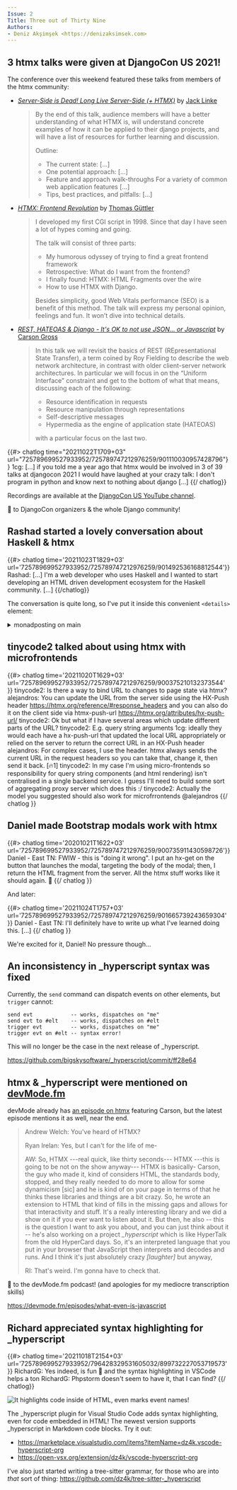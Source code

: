 ```yaml
---
Issue: 2
Title: Three out of Thirty Nine
Authors:
- Deniz Akşimşek <https://denizaksimsek.com>
---
```


## 3 htmx talks were given at DjangoCon US 2021!

The conference over this weekend featured these talks from members of the htmx
community:

-   [<cite>Server-Side is Dead! Long Live Server-Side (+ HTMX)</cite>][talk1] 
    by [Jack Linke]
    > By the end of this talk, audience members will have a better understanding
    > of what HTMX is, will understand concrete examples of how it can be 
    > applied to their django projects, and will have a list of resources for
    > further learning and discussion.
    >
    > Outline:
    > 
    >   - The current state: [...]
    >   - One potential approach: [...]
    >   - Feature and approach walk-throughs For a variety of common web application features [...]
    >   - Tips, best practices, and pitfalls: [...]

-   [<cite>HTMX: Frontend Revolution</cite>][talk2] by [Thomas Güttler]
    > I developed my first CGI script in 1998. Since that day I have seen a lot 
    > of hypes coming and going.
    > 
    > The talk will consist of three parts:
    >   - My humorous odyssey of trying to find a great frontend framework
    >   - Retrospective: What do I want from the frontend?
    >   - I finally found: HTMX: HTML Fragments over the wire
    >   -  How to use HTMX with Django.
    >
    > Besides simplicity, good Web Vitals performance (SEO) is a benefit of 
    > this method. The talk will express my personal opinion, feelings 
    > and fun. It won’t dive into technical details.

-   [<cite>REST, HATEOAS & Django - It's OK to not use JSON... or Javascript</cite>][talk3]
    by [Carson Gross]
    > In this talk we will revisit the basics of REST (REpresentational State 
    > Transfer), a term coined by Roy Fielding to describe the web network 
    > architecture, in contrast with older client-server network architectures. 
    > In particular we will focus in on the “Uniform Interface” constraint and
    > get to the bottom of what that means, discussing each of the following:
    >
    >   - Resource identification in requests
    >   - Resource manipulation through representations
    >   - Self-descriptive messages
    >   - Hypermedia as the engine of application state (HATEOAS)
    >
    > with a particular focus on the last two.

{{#> chatlog time="20211022T1709+03" url="725789699527933952/725789747212976259/901110030957428796"}}
1cg: [...] if you told me a year ago that htmx would be involved in 3 of 39 
  talks at djangocon 2021 I would have laughed at your crazy talk: I don't 
  program in python and know next to nothing about django [...]
{{/ chatlog}}

Recordings are available at the [DjangoCon US YouTube channel][].

💙 to DjangoCon organizers & the whole Django community!

[talk1]: https://www.youtube.com/watch?v=t98bKdeUHsU
[talk2]: https://www.youtube.com/watch?v=z0yPTv15Fjk
[talk3]: https://www.youtube.com/watch?v=L_UWY-zHlOA
[Jack Linke]: https://jacklinke.com
[Thomas Güttler]: https://twitter.com/guettli
[Carson Gross]: https://twitter.com/htmx_org
[DjangoCon US YouTube channel]: https://www.youtube.com/djangoconus


## Rashad started a lovely conversation about Haskell & htmx

{{#> chatlog time='20211023T1829+03' url='725789699527933952/725789747212976259/901492536168812544'}}
Rashad: [...] I'm a web developer who uses Haskell and I wanted to start developing an HTML driven development ecosystem for the Haskell community. [...]
{{/chatlog}}

The conversation is quite long, so I've put it inside this convenient `<details>`
element:

<details><summary>monadposting on main</summary>

{{#> chatlog time='20211023T1829+03' url='725789699527933952/725789747212976259/901492536168812544'}}
Rashad: Okay very understandable. Low coupling is always nice. I ask the 
  question because I'm a web developer who uses Haskell and I wanted to start
  developing an HTML driven development ecosystem for the Haskell community. I 
  believe no programming community dislikes JavaScript more than the Haskell 
  community, so Haskellers would love to use HTMX since it would allow them to 
  stay in "Haskell world" as much as possible. We don't have anything like 
  Livewire, LiveView, etc. so I was wondering if would even worth it to 
  implement if HTMX exists. I myself have been using it in some small Haskell 
  projects, one of them being a project actually used by a trucking company, and 
  it has been an amazing experience. I'm using a library, which I plan on 
  releasing soon along with a blog post for using HTMX+Haskell, that allows you 
  to use HTMX attributes in a Haskell DSL called lucid. 
  https://chrisdone.com/posts/lucid2/ has examples of what lucid looks like if 
  you're interested. Interestingly, HTML is a monad!!
Rashad: On top of that library, I'm also working on one that defines each HTMX 
  attribute as a plain ol' algebraic data type and essentially allows me to 
  check at compile time that the HTMX attribute values I'm using are 
  syntactically correct. This is cool to me since we value type safety. Anyways, 
  I think HTMX+Haskell is an awesome combo and I plan on writing a lot soon 
  about the combination and would love to share here and with the rest of the 
  Haskell community because a lot of my brothers and sisters in Haskell land 
  still aren't really familiar with it.
devsimplicity: [Re. Rashad: On top of that library...] That's pretty cool. It 
  would probably be more attractive to haskellers if htmx is written in 
  something like PureScript, but it's worth giving it a try. Good luck with 
  your project.
1cg: [Re. Rashad: Okay very understandable...] absolutely awesome
1cg: I often think of hypermedia as a functional transform of the DOM
1cg: if htmx makes programming for the web in Haskell more enjoyable, that'd be 
  alright 🙂
1cg: Haskell and lisp: two programming languages I will never use but would love to help out
Rashad: [Re. devsimplicity: That's pretty cool...] PureScript is a frontend 
  language that compiles to JavaScript, so HTMX in PureScript would kind of 
  defeat the purpose. You can use PureScript on the backend though. PureScript
  -> Node.js, but for the backend, Haskell is better unless you use PureScript 
  for your frontend and want full-stack PureScript. 
devsimplicity: No, you misunderstood me. I was referring to the fact that 
  haskellers don't like JS code (i.e. debugging or contributing to the 
  underlying lib). PureScript kind of helps with that. 
Rashad: Oh yes my bad. I see exactly what you mean. Yeah if HTMX itself was 
  written in PureScript, yeah that would be more attractive to Haskell 
  developers. You are very correct.
Deniz Akşimşek: we can only write htmx in one language, and javascript is the 
  most commonly known one
Deniz Akşimşek: if it was rewritten in another language it would probably be 
  typescript 
Rashad: Yeah, no need to write it in PureScript haha At the end of the day it 
  doesn't really matter from the user's perspective. PureScript tends to 
  generate pretty inefficient JavaScript code, so performance and the size of 
  HTMX would take a hit. 
{{/chatlog}}

</details>


## tinycode2 talked about using htmx with microfrontends

{{#> chatlog time='20211020T1629+03' url='725789699527933952/725789747212976259/900375210132373544' }}
tinycode2: Is there a way to bind URL to changes to page state via htmx?
alejandros: You can update the URL from the server side using the HX-Push
  header <https://htmx.org/reference/#response_headers> and you can also do it 
  on the client side via htmx-push-url <https://htmx.org/attributes/hx-push-url/>
tinycode2: Ok but what if I have several areas which update different parts of 
  the URL?
tinycode2: E.g. query string arguments
1cg: ideally they would each have a hx-push-url that updated the local URL 
  appropriately or relied on the server to return the correct URL in an HX-Push
  header
alejandros: For complex cases, I use the header. htmx always sends the current 
  URL in the request headers so you can take that, change it, then send it 
  back. [🔥1]
tinycode2: In my case I'm using micro-frontends so responsibility for query 
  string components (and html rendering) isn't centralised in a single backend
  service. I guess I'll need to build some sort of aggregating proxy server 
  which does this :/
tinycode2:  Actually the model you suggested should also work for 
  microfrrontends @alejandros
{{/ chatlog }}


## Daniel made Bootstrap modals work with htmx

{{#> chatlog time='20201021T1622+03' url='725789699527933952/725789747212976259/900735911430598726'}}
Daniel - East TN: FWIW - this is "doing it wrong". I put an hx-get on the 
  button that launches the modal, targeting the body of the modal; then, I 
  return the HTML fragment from the server. All the htmx stuff works like it 
  should again. 🙂
{{/  chatlog }}

And later:

{{#> chatlog time='20211024T1757+03' url='725789699527933952/725789747212976259/901665739243659304' }}
Daniel - East TN: I'll definitely have to write up what I've learned doing this.
  [...]
{{/ chatlog }}

We're excited for it, Daniel! No pressure though...


## An inconsistency in _hyperscript syntax was fixed

Currently, the `send` command can dispatch events on other elements, but 
`trigger` cannot:

  ~~~ hyperscript
  send evt            -- works, dispatches on "me"
  send evt to #elt    -- works, dispatches on #elt
  trigger evt         -- works, dispatches on "me"
  trigger evt on #elt -- syntax error!
  ~~~

This will no longer be the case in the next release of _hyperscript.

<https://github.com/bigskysoftware/_hyperscript/commit/ff28e64>



## htmx & \_hyperscript were mentioned on [devMode.fm]

devMode already has [an episode on htmx] featuring Carson, but the latest 
episode mentions it as well, near the end.

> Andrew Welch: You've heard of HTMX?
>
> Ryan Irelan: Yes, but I can't for the life of me-
>
> AW: So, HTMX ---real quick, like thirty seconds--- HTMX ---this is going to be
> not on the show anyway--- HTMX is basically- Carson, the guy who made it, kind
> of considers HTML, the standards body, stopped, and they really needed to do 
> more to allow for some dynamicism [sic] and he is kind of on your page in 
> terms of that he thinks these libraries and things are a bit crazy. So, he
> wrote an extension to HTML that kind of fills in the missing gaps and allows 
> for that interactivity and stuff. It's a really interesting library and we did
> a show on it if you ever want to listen about it. But then, he also -- this is
> the question I want to ask you about, and you can just think about it -- he's
> also working on a project _\_hyperscript_ which is like HyperTalk from the old
> HyperCard days. So, it's an interpreted language that you put in your browser
> that JavaScript then interprets and decodes and runs. And I think it's just 
> absolutely crazy <i>[laughter]</i> but anyway, 
> 
> RI: That's weird. I'm gonna have to check that.

💙 to the devMode.fm podcast! (and apologies for my mediocre transcription 
skills)

<https://devmode.fm/episodes/what-even-is-javascript>

[devMode.fm]: https://devmode.fm/
[an episode on htmx]: https://devmode.fm/episodes/dynamic-html-with-htmx


## Richard appreciated syntax highlighting for _hyperscript

{{#> chatlog time='20211018T2154+03' url='725789699527933952/796428329531605032/899732227053719573' }}
RichardG: Yes indeed, is fun 🙂 and the syntax highlighting in VSCode helps a 
  ton
RichardG: Phpstorm doesn't seem to have it, that I can find?
{{/ chatlog}}

![It highlights code inside of HTML, even marks event names!
](/assets/2021-10-24/vscode-hyperscript.png)

The _hyperscript plugin for Visual Studio Code adds syntax highlighting, even
for code embedded in HTML! The newest version supports _hyperscript in Markdown
code blocks. Try it out:

  - <https://marketplace.visualstudio.com/items?itemName=dz4k.vscode-hyperscript-org>
  - <https://open-vsx.org/extension/dz4k/vscode-hyperscript-org>

I've also just started writing a tree-sitter grammar, for those who are into
_that_ sort of thing: <https://github.com/dz4k/tree-sitter-_hyperscript>  

